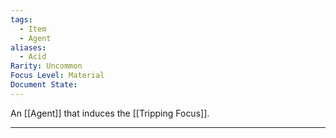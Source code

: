 ```yaml
---
tags:
  - Item
  - Agent
aliases:
  - Acid
Rarity: Uncommon
Focus Level: Material
Document State:
---
```

An [[Agent]] that induces the [[Tripping Focus]].
- - -
